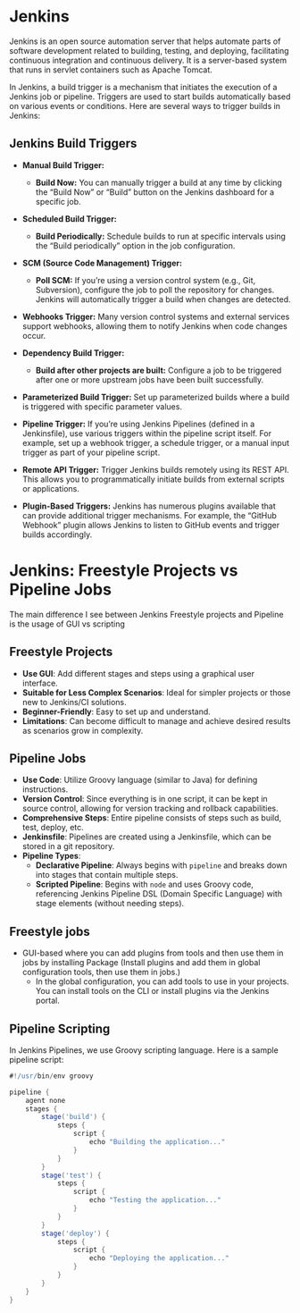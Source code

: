 # Jenkins

Jenkins is an open source automation server that helps automate parts of software development related to building, testing, and deploying, facilitating continuous integration and continuous delivery. It is a server-based system that runs in servlet containers such as Apache Tomcat. 

In Jenkins, a build trigger is a mechanism that initiates the execution of a Jenkins job or pipeline. Triggers are used to start builds automatically based on various events or conditions. Here are several ways to trigger builds in Jenkins:

## Jenkins Build Triggers

- **Manual Build Trigger:**
  - **Build Now:** You can manually trigger a build at any time by clicking the “Build Now” or “Build” button on the Jenkins dashboard for a specific job.

- **Scheduled Build Trigger:**
  - **Build Periodically:** Schedule builds to run at specific intervals using the “Build periodically” option in the job configuration.

- **SCM (Source Code Management) Trigger:**
  - **Poll SCM:** If you’re using a version control system (e.g., Git, Subversion), configure the job to poll the repository for changes. Jenkins will automatically trigger a build when changes are detected.

- **Webhooks Trigger:** Many version control systems and external services support webhooks, allowing them to notify Jenkins when code changes occur.

- **Dependency Build Trigger:** 
  - **Build after other projects are built:** Configure a job to be triggered after one or more upstream jobs have been built successfully.

- **Parameterized Build Trigger:** Set up parameterized builds where a build is triggered with specific parameter values.

- **Pipeline Trigger:** If you’re using Jenkins Pipelines (defined in a Jenkinsfile), use various triggers within the pipeline script itself. For example, set up a webhook trigger, a schedule trigger, or a manual input trigger as part of your pipeline script.

- **Remote API Trigger:** Trigger Jenkins builds remotely using its REST API. This allows you to programmatically initiate builds from external scripts or applications.

- **Plugin-Based Triggers:** Jenkins has numerous plugins available that can provide additional trigger mechanisms. For example, the “GitHub Webhook” plugin allows Jenkins to listen to GitHub events and trigger builds accordingly.


# Jenkins: Freestyle Projects vs Pipeline Jobs

The main difference I see between Jenkins Freestyle projects and Pipeline is the usage of GUI vs scripting

## Freestyle Projects
- **Use GUI**: Add different stages and steps using a graphical user interface.
- **Suitable for Less Complex Scenarios**: Ideal for simpler projects or those new to Jenkins/CI solutions.
- **Beginner-Friendly**: Easy to set up and understand.
- **Limitations**: Can become difficult to manage and achieve desired results as scenarios grow in complexity.

## Pipeline Jobs
- **Use Code**: Utilize Groovy language (similar to Java) for defining instructions.
- **Version Control**: Since everything is in one script, it can be kept in source control, allowing for version tracking and rollback capabilities.
- **Comprehensive Steps**: Entire pipeline consists of steps such as build, test, deploy, etc.
- **Jenkinsfile**: Pipelines are created using a Jenkinsfile, which can be stored in a git repository.
- **Pipeline Types**:
  - **Declarative Pipeline**: Always begins with `pipeline` and breaks down into stages that contain multiple steps.
  - **Scripted Pipeline**: Begins with `node` and uses Groovy code, referencing Jenkins Pipeline DSL (Domain Specific Language) with stage elements (without needing steps).





## Freestyle jobs 

- GUI-based where you can add plugins from tools and then use them in jobs by installing Package (Install plugins and add them in global configuration tools, then use them in jobs.)
  -  In the global configuration, you can add tools to use in your projects. You can install tools on the CLI or install plugins via the Jenkins portal.

## Pipeline Scripting

In Jenkins Pipelines, we use Groovy scripting language. Here is a sample pipeline script:

```groovy
#!/usr/bin/env groovy

pipeline {
    agent none
    stages {
        stage('build') {
            steps {
                script {
                    echo "Building the application..."
                }
            }
        }
        stage('test') {
            steps {
                script {
                    echo "Testing the application..."
                }
            }
        }
        stage('deploy') {
            steps {
                script {
                    echo "Deploying the application..."
                }
            }
        }
    }
}
```
